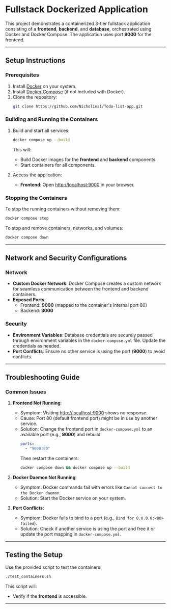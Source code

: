 # Fullstack Dockerized Application

This project demonstrates a containerized 3-tier fullstack application consisting of a **frontend**, **backend**, and **database**, orchestrated using Docker and Docker Compose. The application uses port **9000** for the frontend.

---

## **Setup Instructions**

### **Prerequisites**
1. Install [Docker](https://docs.docker.com/get-docker/) on your system.
2. Install [Docker Compose](https://docs.docker.com/compose/install/) (if not included with Docker).
3. Clone the repository:
   ```bash
   git clone https://github.com/Nicholina1/Todo-list-app.git
   ```

### **Building and Running the Containers**
1. Build and start all services:
   ```bash
   docker compose up --build
   ```
   This will:
   - Build Docker images for the **frontend** and **backend** components.
   - Start containers for all components.

2. Access the application:
   - **Frontend**: Open [http://localhost:9000](http://localhost:9000) in your browser.

### **Stopping the Containers**
To stop the running containers without removing them:
```bash
docker compose stop
```

To stop and remove containers, networks, and volumes:
```bash
docker compose down
```

---

## **Network and Security Configurations**

### **Network**
- **Custom Docker Network**: Docker Compose creates a custom network for seamless communication between the frontend and backend containers.
- **Exposed Ports**:
  - Frontend: **9000** (mapped to the container's internal port 80)
  - Backend: **3000**

### **Security**
- **Environment Variables**: Database credentials are securely passed through environment variables in the `docker-compose.yml` file. Update the credentials as needed.
- **Port Conflicts**: Ensure no other service is using the port (**9000**) to avoid conflicts.

---

## **Troubleshooting Guide**

### **Common Issues**
1. **Frontend Not Running**:
   - Symptom: Visiting [http://localhost:9000](http://localhost:9000) shows no response.
   - Cause: Port 80 (default frontend port) might be in use by another service.
   - Solution: Change the frontend port in `docker-compose.yml` to an available port (e.g., **9000**) and rebuild:
     ```yaml
     ports:
       - "9000:80"
     ```
     Then restart the containers:
     ```bash
     docker compose down && docker compose up --build
     ```

2. **Docker Daemon Not Running**:
   - Symptom: Docker commands fail with errors like `Cannot connect to the Docker daemon`.
   - Solution: Start the Docker service on your system.

3. **Port Conflicts**:
   - Symptom: Docker fails to bind to a port (e.g., `Bind for 0.0.0.0:<80> failed`).
   - Solution: Check if another service is using the port and free it or update the port mapping in `docker-compose.yml`.

---

## **Testing the Setup**
Use the provided script to test the containers:
```bash
./test_containers.sh
```
This script will:
- Verify if the **frontend** is accessible.

---

